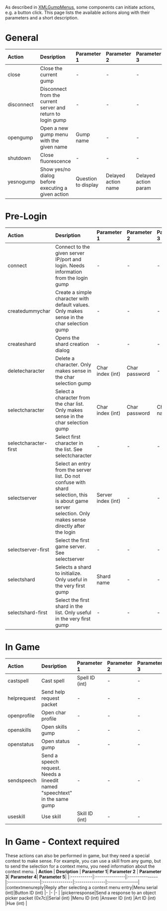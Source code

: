 As described in [XMLGumpMenus](XMLGumpMenus.md), some components can initiate actions, e.g. a button click. This page lists the available actions along with their parameters and a short description.

# General #

| **Action** | **Desription** | **Parameter 1**| **Parameter 2** | **Parameter 3**| **Parameter 4** | **Parameter X**|
|:-----------|:---------------|:---------------|:----------------|:---------------|:----------------|:---------------|
|close       |Close the current gump|-               |-                |-               |-                |-               |
|disconnect  |Disconnect from the current server and return to login gump|-               |-                |-               |-                |-               |
|opengump    |Open a new gump menu with the given name|Gump name       |-                |-               |-                |-               |
|shutdown    |Close fluorescence|-               |-                |-               |-                |-               |
|yesnogump   |Show yes/no dialog before executing a given action|Question to display|Delayed action name|Delayed action param|Delayed action param2|etc             |

# Pre-Login #
| **Action** | **Desription** | **Parameter 1**| **Parameter 2** | **Parameter 3**|
|:-----------|:---------------|:---------------|:----------------|:---------------|
|connect     |Connect to the given server IP/port and login. Needs information from the login gump|-               |-                |-               |
|createdummychar|Create a simple character with default values. Only makes sense in the char selection gump|-               |-                |-               |
|createshard |Opens the shard creation dialog|-               |-                |-               |
|deletecharacter|Delete a character. Only makes sense in the char selection gump|Char index (int)|Char password    |-               |
|selectcharacter|Select a character from the char list. Only makes sense in the char selection gump|Char index (int)|Char password    |Char name       |
|selectcharacter-first|Select first character in the list. See selectcharacter|-               |-                |-               |
|selectserver|Select an entry from the server list. Do not confuse with shard selection, this is about game server selection. Only makes sense directly after the login|Server index (int)|-                |-               |
|selectserver-first|Select the first game server. See selectserver|-               |-                |-               |
|selectshard |Selects a shard to initialize. Only useful in the very first gump|Shard name      |-                | -              |
|selectshard-first|Select the first shard in the list. Only useful in the very first gump|-               |-                |-               |

# In Game #
| **Action** | **Desription** | **Parameter 1**| **Parameter 2** | **Parameter 3**| **Parameter 4**| **Parameter 5**|
|:-----------|:---------------|:---------------|:----------------|:---------------|:---------------|:---------------|
|castspell   |Cast spell      |Spell ID (int)  |-                |-               |-               |-               |
|helprequest |Send help request packet|-               |-                |-               |-               |-               |
|openprofile |Open char profile|-               |-                |-               |-               |-               |
|openskills  |Open skills gump|-               |-                |-               |-               |-               |
|openstatus  |Open status gump|-               |-                |-               |-               |-               |
|sendspeech  |Send a speech request. Needs a lineedit named "speechtext" in the same gump|-               |-                |-               |-               |-               |
|useskill    |Use skill       |Skill ID (int)  |-                |-               |-               |-               |

# In Game - Context required #
These actions can also be performed in game, but they need a special context to make sense. For example, you can use a skill from any gump, but to send the selection for a context menu, you need information about the context menu.
| **Action** | **Desription** | **Parameter 1**| **Parameter 2** | **Parameter 3**| **Parameter 4**| **Parameter 5**|
|:-----------|:---------------|:---------------|:----------------|:---------------|:---------------|:---------------|
|contextmenureply|Reply after selecting a context menu entry|Menu serial (int)|Button ID (int)  |-               |-               |-               |
|pickerresponse|Send a response to an object picker packet (0x7c)|Serial (int)    |Menu ID (int)    |Answer ID (int) |Art ID (int)    |Hue (int)       |
